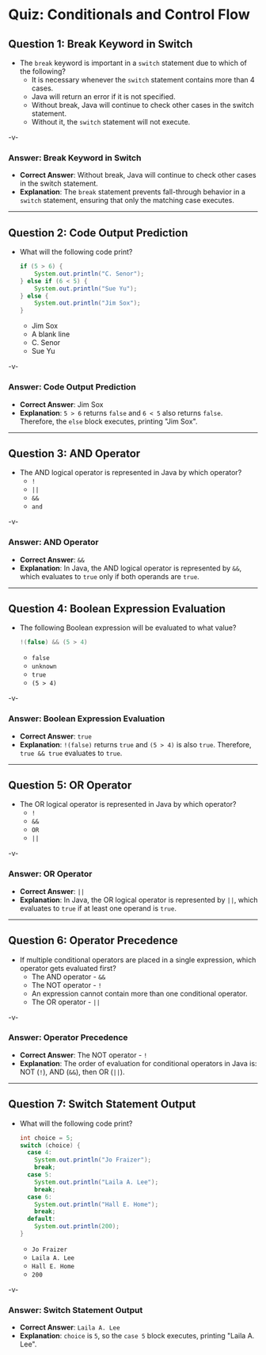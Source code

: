 # Quiz: Conditionals and Control Flow

## Question 1: Break Keyword in Switch

-   The `break` keyword is important in a `switch` statement due to which of the following?
    -   It is necessary whenever the `switch` statement contains more than 4 cases.
    -   Java will return an error if it is not specified.
    -   Without break, Java will continue to check other cases in the switch statement.
    -   Without it, the `switch` statement will not execute.

-v-

### Answer: Break Keyword in Switch

-   **Correct Answer**: Without break, Java will continue to check other cases in the switch statement.
-   **Explanation**: The `break` statement prevents fall-through behavior in a `switch` statement, ensuring that only the matching case executes.

---

## Question 2: Code Output Prediction

-   What will the following code print?
    ```java
    if (5 > 6) {
        System.out.println("C. Senor");
    } else if (6 < 5) {
        System.out.println("Sue Yu");
    } else {
        System.out.println("Jim Sox");
    }
    ```
    -   Jim Sox
    -   A blank line
    -   C. Senor
    -   Sue Yu

-v-

### Answer: Code Output Prediction

-   **Correct Answer**: Jim Sox
-   **Explanation**: `5 > 6` returns `false` and `6 < 5` also returns `false`. Therefore, the `else` block executes, printing "Jim Sox".

---

## Question 3: AND Operator

-   The AND logical operator is represented in Java by which operator?
    -   `!`
    -   `||`
    -   `&&`
    -   `and`

-v-

### Answer: AND Operator

-   **Correct Answer**: `&&`
-   **Explanation**: In Java, the AND logical operator is represented by `&&`, which evaluates to `true` only if both operands are `true`.

---

## Question 4: Boolean Expression Evaluation

-   The following Boolean expression will be evaluated to what value?
    ```java
    !(false) && (5 > 4)
    ```
    -   `false`
    -   `unknown`
    -   `true`
    -   `(5 > 4)`

-v-

### Answer: Boolean Expression Evaluation

-   **Correct Answer**: `true`
-   **Explanation**: `!(false)` returns `true` and `(5 > 4)` is also `true`. Therefore, `true && true` evaluates to `true`.

---

## Question 5: OR Operator

-   The OR logical operator is represented in Java by which operator?
    -   `!`
    -   `&&`
    -   `OR`
    -   `||`

-v-

### Answer: OR Operator

-   **Correct Answer**: `||`
-   **Explanation**: In Java, the OR logical operator is represented by `||`, which evaluates to `true` if at least one operand is `true`.

---

## Question 6: Operator Precedence

-   If multiple conditional operators are placed in a single expression, which operator gets evaluated first?
    -   The AND operator - `&&`
    -   The NOT operator - `!`
    -   An expression cannot contain more than one conditional operator.
    -   The OR operator - `||`

-v-

### Answer: Operator Precedence

-   **Correct Answer**: The NOT operator - `!`
-   **Explanation**: The order of evaluation for conditional operators in Java is: NOT (`!`), AND (`&&`), then OR (`||`).

---

## Question 7: Switch Statement Output

-   What will the following code print?
    ```java
    int choice = 5;
    switch (choice) {
      case 4:
        System.out.println("Jo Fraizer");
        break;
      case 5:
        System.out.println("Laila A. Lee");
        break;
      case 6:
        System.out.println("Hall E. Home");
        break;
      default:
        System.out.println(200);
    }
    ```
    -   `Jo Fraizer`
    -   `Laila A. Lee`
    -   `Hall E. Home`
    -   `200`

-v-

### Answer: Switch Statement Output

-   **Correct Answer**: `Laila A. Lee`
-   **Explanation**: `choice` is `5`, so the `case 5` block executes, printing "Laila A. Lee".
